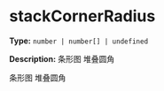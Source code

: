 # stackCornerRadius

**Type:** `number | number[] | undefined`

**Description:**
条形图 堆叠圆角
  
  条形图 堆叠圆角

